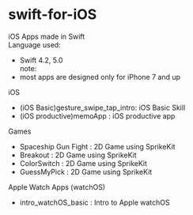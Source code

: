 # swift-for-iOS
iOS Apps made in Swift <br>
Language used:  <br>
  - Swift 4.2, 5.0 <br>
note: 
  - most apps are designed only for iPhone 7 and up

iOS
  - (iOS Basic)gesture_swipe_tap_intro: iOS Basic Skill <br>
  - (iOS productive)memoApp           : iOS productive app <br>
  
Games
  - Spaceship Gun Fight               : 2D Game using SprikeKit <br>
  - Breakout                          : 2D Game using SprikeKit <br>
  - ColorSwitch	                      : 2D Game using SprikeKit <br>
  - GuessMyPick	                      : 2D Game using SprikeKit <br>
  
Apple Watch Apps (watchOS)
  - intro_watchOS_basic	              : Intro to Apple watchOS <br>

